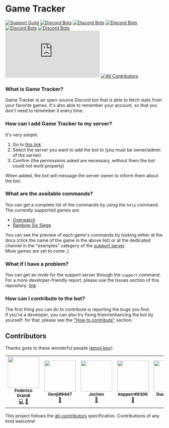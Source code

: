 # Game Tracker
[![Support Guild](https://discordapp.com/api/guilds/475792603867119626/embed.png)](https://discord.gg/ZhnWkqc)
[![Discord Bots](https://discordbots.org/api/widget/status/475421235950518292.svg)](https://discordbots.org/bot/475421235950518292)
[![Discord Bots](https://discordbots.org/api/widget/servers/475421235950518292.svg)](https://discordbots.org/bot/475421235950518292)
[![Discord Bots](https://discordbots.org/api/widget/upvotes/475421235950518292.svg)](https://discordbots.org/bot/475421235950518292)
[![Discord Bots](https://discordbots.org/api/widget/lib/475421235950518292.svg)](https://discordbots.org/bot/475421235950518292)
[![Discord Bots](https://discordbots.org/api/widget/owner/475421235950518292.svg)](https://discordbots.org/bot/475421235950518292)
[![LGTM code quality](https://img.shields.io/lgtm/grade/javascript/github/dbots-pkg/dbots.js?label=Code%20quality)](https://lgtm.com/projects/g/dbots-pkg/dbots.js/context:javascript)
[![All Contributors](https://img.shields.io/badge/all_contributors-3-orange.svg?style=flat)](#contributors)


### What is Game Tracker?
Game Tracker is an open-source Discord bot that is able to fetch stats from your favorite games. It's also able to remember your account, so that you don't need to remember it every time.

### How can I add Game Tracker to my server?
It's very simple:  

 1. Go to [this link](https://discordapp.com/oauth2/authorize?client_id=475421235950518292&scope=bot&permissions=93248)
 2. Select the server you want to add the bot to (you must be owner/admin of the server)
 3. Confirm (the permissions asked are necessary, without  them the bot could not work properly)

When added, the bot will message the server owner to inform them about the bot.

### What are the available commands?
You can get a complete list of the commands by using the `help` command.
The currently supported games are:

 - [Overwatch](/ow/overwatch)
 - [Rainbow Six Siege](/r6/rainbow)
 
You can see the preview of each game's commands by looking either at the docs (click the name of the game in the above list) or at the dedicated channel in the "examples" category of the [support server](#what-if-i-have-a-problem).  
More games are yet to come ;)

### What if I have a problem?
You can get an invite for the support server through the `support` command.   
For a more developer-friendly report, please use the Issues section of this repository: [link](https://github.com/EndBug/game-tracker/issues)

### How can I contribute to the bot?
The first thing you can do to contribute is reporting the bugs you find.  
If you're a developer, you can also try fixing them/enhancing the bot by yourself: for that, please see the ["How to contribute"](.github/CONTRIBUTING.md) section.

## Contributors

Thanks goes to these wonderful people ([emoji key](https://allcontributors.org/docs/en/emoji-key)):

<!-- ALL-CONTRIBUTORS-LIST:START - Do not remove or modify this section -->
<!-- prettier-ignore-start -->
<!-- markdownlint-disable -->
<table>
  <tr>
    <td align="center"><a href="https://github.com/EndBug"><img src="https://avatars1.githubusercontent.com/u/26386270?v=4?s=100" width="100px;" alt=""/><br /><sub><b>Federico Grandi</b></sub></a><br /><a href="https://github.com/EndBug/game-tracker/commits?author=EndBug" title="Code">💻</a> <a href="https://github.com/EndBug/game-tracker/commits?author=EndBug" title="Documentation">📖</a></td>
    <td align="center"><img src="https://i.imgur.com/jX5MSNj.png?s=100" width="100px;" alt=""/><br /><sub><b>Genji#9447</b></sub><br /><a href="https://github.com/EndBug/game-tracker/issues?q=author%3A" title="Bug reports">🐛</a></td>
    <td align="center"><a href="https://github.com/jpylypiw"><img src="https://avatars3.githubusercontent.com/u/12394156?v=4?s=100" width="100px;" alt=""/><br /><sub><b>Jochen</b></sub></a><br /><a href="#ideas-jpylypiw" title="Ideas, Planning, & Feedback">🤔</a></td>
    <td align="center"><img src="https://cdn.discordapp.com/avatars/693443942183600190/ed1162a00e5cb7bf157c68e034bb756c.png?s=100" width="100px;" alt=""/><br /><sub><b>kepperr#9306</b></sub><br /><a href="https://github.com/EndBug/game-tracker/issues?q=author%3A" title="Bug reports">🐛</a></td>
    <td align="center"><a href="https://duck.js.org"><img src="https://avatars2.githubusercontent.com/u/43557963?v=4?s=100" width="100px;" alt=""/><br /><sub><b>Duck Master</b></sub></a><br /><a href="https://github.com/EndBug/game-tracker/issues?q=author%3ADuckMasterAl" title="Bug reports">🐛</a></td>
  </tr>
</table>

<!-- markdownlint-enable -->
<!-- prettier-ignore-end -->
<!-- ALL-CONTRIBUTORS-LIST:END -->

This project follows the [all-contributors](https://github.com/all-contributors/all-contributors) specification. Contributions of any kind welcome!
